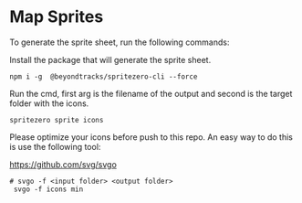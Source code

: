 # Map Sprites



To generate the sprite sheet, run the following commands:

Install the package that will generate the sprite sheet.
```shell
npm i -g  @beyondtracks/spritezero-cli --force
```

Run the cmd, first arg is the filename of the output and second is the target folder with the icons.
```shell
spritezero sprite icons 
```

Please optimize your icons before push to this repo. An easy way to do this is use the following tool:

https://github.com/svg/svgo


```shell
# svgo -f <input folder> <output folder>
 svgo -f icons min 
```
